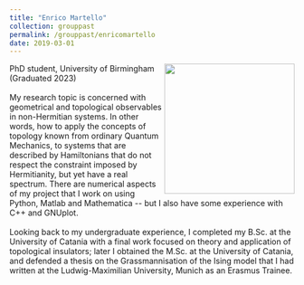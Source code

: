 ```yaml
---
title: "Enrico Martello"
collection: grouppast
permalink: /grouppast/enricomartello
date: 2019-03-01
---
```

<img src="{{ '/images/enricomartello.jpg'}}" width='230' align='right' />
PhD student, University of Birmingham (Graduated 2023)  <br/><br/> My research topic is concerned with geometrical and topological observables in non-Hermitian systems. In other words, how to apply the concepts of topology known from ordinary Quantum Mechanics, to systems that are described by Hamiltonians that do not respect the constraint imposed by Hermitianity, but yet have a real spectrum. There are numerical aspects of my project that I work on using Python, Matlab and Mathematica -- but I also have some experience with C++ and GNUplot. <br/><br/> Looking back to my undergraduate experience, I completed my B.Sc. at the University of Catania with a final work focused on theory and application of topological insulators; later I obtained the M.Sc. at the University of Catania, and defended a thesis on the Grassmannisation of the Ising model that I had written at the Ludwig-Maximilian University, Munich as an Erasmus Trainee.
